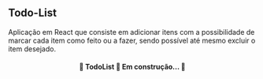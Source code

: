 ## Todo-List 

Aplicação em React que consiste em adicionar itens com a possibilidade de marcar cada item como feito ou a fazer, sendo possível até mesmo excluir o item desejado.
<h4 align="center"> 
	🚧 TodoList 🚀 Em construção...  🚧
</h4>

